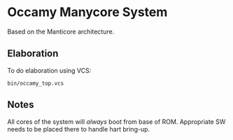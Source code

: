 # Occamy Manycore System

Based on the Manticore architecture.

## Elaboration

To do elaboration using VCS:

```
bin/occamy_top.vcs
```

## Notes

All cores of the system will _always_ boot from base of ROM. Appropriate SW
needs to be placed there to handle hart bring-up.
